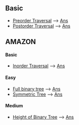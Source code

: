 ## Basic
* [Preorder Traversal](https://practice.geeksforgeeks.org/problems/preorder-traversal/1/?track=DSA-Foundation-Tree&batchId=238#) --> [Ans](/tree/preorder.cpp)
* [Postorder Traversal](https://practice.geeksforgeeks.org/problems/postorder-traversal/0/?track=DSA-Foundation-Tree&batchId=238) --> [Ans](/tree/postorder.cpp)

## AMAZON
#### Basic
* [Inorder Traversal](https://practice.geeksforgeeks.org/problems/inorder-traversal/1/?track=amazon-trees&batchId=192#) --> [Ans](/tree/inorder.cpp) 

#### Easy
* [Full binary tree](https://practice.geeksforgeeks.org/problems/full-binary-tree/0/?track=amazon-trees&batchId=192#) --> [Ans](/tree/full_binary.cpp)
* [Symmetric Tree](https://practice.geeksforgeeks.org/problems/symmetric-tree/1/?track=amazon-trees&batchId=192) --> [Ans](/tree/symmetric.cpp)

#### Medium
* [Height of Binary Tree](https://practice.geeksforgeeks.org/problems/height-of-binary-tree/0/?track=amazon-trees&batchId=192#) --> [Ans](/tree/height.cpp)
